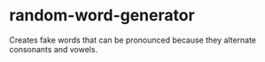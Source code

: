 # random-word-generator
Creates fake words that can be pronounced because they alternate consonants and vowels.
